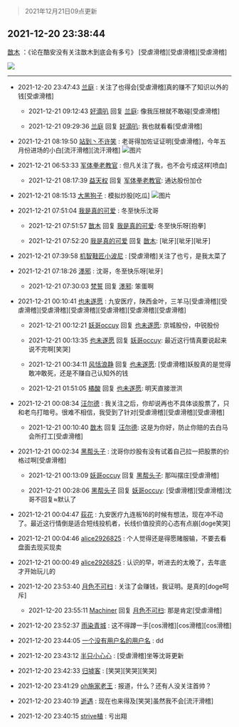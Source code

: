 > 2021年12月21日09点更新
<link rel="stylesheet" href="https://cdn.jsdelivr.net/gh/taotie6/sampleJSON@main/css/photo_show.css">
<meta name="referrer" content="no-referrer" />


 ## 2021-12-20 23:38:44 

 [㪚木](https://www.coolapk.com/feed/32260777?shareKey=MTNhYjUwNjVlNTc0NjFjMGE4ZTk~) ：《论在酷安没有关注㪚木到底会有多亏》
[受虐滑稽][受虐滑稽][受虐滑稽] 

<div class="album">
<img class="img-item" src="https://image.coolapk.com/feed/2018/1217/07/1081091_1545003920_5732@216x196.gif" />
</div>

 ------- 

- 2021-12-20 23:47:43 [兰庭](uid=2362595) : 关注了也得会[受虐滑稽]真的赚不了知识以外的钱[受虐滑稽] 

    - 2021-12-21 09:12:43 [好滴叭](uid=5526219) 回复 [兰庭](uid=2362595): 像我压根就不敢碰[受虐滑稽] 

    - 2021-12-21 09:29:36 [兰庭](uid=2362595) 回复 [好滴叭](uid=5526219): 我也就看看[受虐滑稽] 

- 2021-12-21 08:19:50 [站到丶不许笑](uid=1165627) : 老哥得加佐证证明[受虐滑稽]，今年五月份进场的小白[流汗滑稽][流汗滑稽] ![图片](https://image.coolapk.com/feed/2021/1221/08/1165627_d3d909a9_5989_2969_329@1080x2280.jpeg)

- 2021-12-21 06:53:33 [军体拳老教官](uid=2044950) : 但凡关注了我，也不会亏成这样[喷血] 

    - 2021-12-21 08:17:39 [益天权](uid=1248032) 回复 [军体拳老教官](uid=2044950): 通达股份加仓 

- 2021-12-21 08:15:13 [大黑狗子](uid=1259186) : 模拟炒股[吃瓜] ![图片](https://image.coolapk.com/feed/2021/1221/08/1259186_1d090306_5712_3129_488@1080x2340.jpeg)

- 2021-12-21 07:51:04 [我是真的可爱](uid=731138) : 冬至快乐沈哥 

    - 2021-12-21 07:51:57 [㪚木](uid=1081091) 回复 [我是真的可爱](uid=731138): 冬至快乐呀[抱拳] 

    - 2021-12-21 07:52:20 [我是真的可爱](uid=731138) 回复 [㪚木](uid=1081091): [呲牙][呲牙][呲牙] 

- 2021-12-21 07:39:58 [机智鞋匠小波尼](uid=844076) : [受虐滑稽]关注了也亏，是我太菜了 

- 2021-12-21 07:18:26 [濹邪](uid=1210426) : 沈哥，冬至快乐呀[呲牙] 

    - 2021-12-21 07:30:03 [梵誓](uid=852089) 回复 [濹邪](uid=1210426): 笨蛋啊 

- 2021-12-21 00:10:41 [也未遂愿](uid=3056500) : 九安医疗，陕西金叶，三羊马[受虐滑稽][受虐滑稽][受虐滑稽][受虐滑稽][受虐滑稽][受虐滑稽][受虐滑稽] 

    - 2021-12-21 00:12:21 [妖哥occuy](uid=1388591) 回复 [也未遂愿](uid=3056500): 京城股份，中锐股份 

    - 2021-12-21 00:13:35 [也未遂愿](uid=3056500) 回复 [妖哥occuy](uid=1388591): 最近这行情真要说起来说不完啊[笑哭] 

    - 2021-12-21 00:34:11 [风恬浪静](uid=2415886) 回复 [也未遂愿](uid=3056500): [受虐滑稽]妖股真的是觉得敢冲敢死，还是不赚自己认知外的钱 

    - 2021-12-21 01:51:05 [橘酸](uid=1703730) 回复 [也未遂愿](uid=3056500): 明天直接泄洪 

- 2021-12-21 00:08:34 [汪尔德](uid=1595236) : 我关注之后，你却说再也不具体谈股票了，只和老鸟打暗号。很难不相信，我受到了针对[受虐滑稽][受虐滑稽][受虐滑稽] 

    - 2021-12-21 00:10:40 [㪚木](uid=1081091) 回复 [汪尔德](uid=1595236): 这是为你好，防止你赔的去白马会所打工[受虐滑稽] 

- 2021-12-21 00:02:34 [黑帮头子](uid=2838832) : 沈哥你炒股有没有试着自己拉一把股票的价格过啊[受虐滑稽] 

    - 2021-12-21 00:13:09 [妖哥occuy](uid=1388591) 回复 [黑帮头子](uid=2838832): 那叫摆庄[受虐滑稽] 

    - 2021-12-21 00:28:06 [黑帮头子](uid=2838832) 回复 [妖哥occuy](uid=1388591): [受虐滑稽][受虐滑稽]沈哥不回复≈默认了 

- 2021-12-21 00:04:47 [荻花](uid=1543521) : 九安医疗九连板16的时候有想法，现在冲不动了。最近这行情倒是适合短线投机者，长线价值投资的心态有点崩[doge笑哭] 

- 2021-12-21 00:04:46 [alice2926825](uid=1064232) : 个人觉得还是得愿赌服输，不要去看盘面去现买现卖 

- 2021-12-21 00:00:49 [alice2926825](uid=1064232) : 认识的早，听进去的太晚了，去年底才开始玩儿的 

- 2021-12-20 23:53:40 [月色不可扫](uid=3639201) : 关注了会赚钱，我证明。是真的[doge呵斥] 

    - 2021-12-20 23:55:11 [Machiner](uid=3114536) 回复 [月色不可扫](uid=3639201): 那是肯定[受虐滑稽] 

- 2021-12-20 23:52:37 [雨染青城](uid=1599482) : 这不得蹲一手[cos滑稽][cos滑稽][cos滑稽] 

- 2021-12-20 23:44:05 [一个没有用户名的用户名](uid=1314924) : dd 

- 2021-12-20 23:43:12 [半只小心心](uid=1559932) : [受虐滑稽]坐等沈哥更新 

- 2021-12-20 23:42:33 [归墟客](uid=3287587) : [笑哭][笑哭][笑哭] 

- 2021-12-20 23:41:29 [oh施家老王](uid=1796584) : 报道，什么？还有人没关注首帅？ 

- 2021-12-20 23:40:19 [逝遇](uid=2589293) : 现在也来得及[笑哭]虽然我不会[流汗滑稽] 

- 2021-12-20 23:40:15 [strive植](uid=1468928) : 亏出翔 

